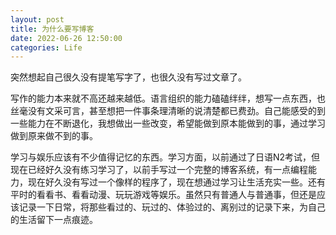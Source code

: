 ```yaml
---
layout: post
title: 为什么要写博客
date: 2022-06-26 12:50:00
categories: Life
---
```

<!-- markdownlint-disable MD041 MD002-->
突然想起自己很久没有提笔写字了，也很久没有写过文章了。

写作的能力本来就不高还越来越低。语言组织的能力磕磕绊绊，想写一点东西，也丝毫没有文采可言，甚至想把一件事条理清晰的说清楚都已费劲。自己能感受的到一些能力在不断退化，我想做出一些改变，希望能做到原本能做到的事，通过学习做到原来做不到的事。

学习与娱乐应该有不少值得记忆的东西。学习方面，以前通过了日语N2考试，但现在已经好久没有练习学习了，以前手写过一个完整的博客系统，有一点编程能力，现在好久没有写过一个像样的程序了，现在想通过学习让生活充实一些。还有平时的看看书、看看动漫、玩玩游戏等娱乐。虽然只有普通人与普通事，但还是应该记录一下日常，将那些看过的、玩过的、体验过的、离别过的记录下来，为自己的生活留下一点痕迹。